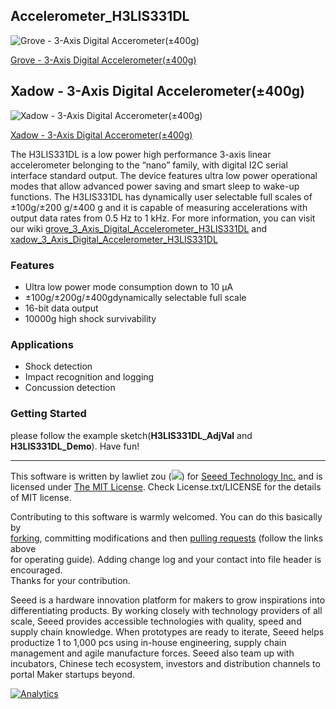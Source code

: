 ## Accelerometer_H3LIS331DL

![Grove - 3-Axis Digital Accerometer(±400g)](https://statics3.seeedstudio.com/images/product/grove%203Axis%20Accelerometer400g.jpg)

[Grove - 3-Axis Digital Accelerometer(±400g)
](http://www.seeedstudio.com/depot/Grove-3Axis-Digital-Accelerometer400g-p-1897.html?cPath=25_132)

## Xadow - 3-Axis Digital Accelerometer(±400g)
![Xadow - 3-Axis Digital Accerometer(±400g)](https://statics3.seeedstudio.com/images/product/Xadow%203Axis%20Accelerometer400g.jpg)

[Xadow - 3-Axis Digital Accerometer(±400g)](https://www.seeedstudio.com/Xadow-3-Axis-Digital-Accelerometer%28%C2%B1400g%29-p-1896.html)

The H3LIS331DL is a low power high performance 3-axis linear accelerometer belonging to the “nano” family, with digital I2C serial interface standard output. The device features ultra low power operational modes that allow advanced power saving and smart sleep to wake-up functions. The H3LIS331DL has dynamically user selectable full scales of ±100g/±200 g/±400 g and it is capable of measuring accelerations with output data rates from 0.5 Hz to 1 kHz.  For more information, you can visit our wiki [grove_3_Axis_Digital_Accelerometer_H3LIS331DL][1] and [xadow_3_Axis_Digital_Accelerometer_H3LIS331DL][2] 

### Features
+ Ultra low power mode consumption down to 10 µA
+ ±100g/±200g/±400gdynamically selectable full scale
+ 16-bit data output
+ 10000g high shock survivability


### Applications
+ Shock detection
+ Impact recognition and logging
+ Concussion detection 

### Getting Started
please follow the example sketch(**H3LIS331DL_AdjVal** and **H3LIS331DL_Demo**). Have fun!


----

This software is written by lawliet zou (![](http://www.seeedstudio.com/wiki/images/f/f8/Email-lawliet.zou.jpg)) for [Seeed Technology Inc.](http://www.seeed.cc) and is licensed under [The MIT License](http://opensource.org/licenses/mit-license.php). Check License.txt/LICENSE for the details of MIT license.<br>

Contributing to this software is warmly welcomed. You can do this basically by<br>
[forking](https://help.github.com/articles/fork-a-repo), committing modifications and then [pulling requests](https://help.github.com/articles/using-pull-requests) (follow the links above<br>
for operating guide). Adding change log and your contact into file header is encouraged.<br>
Thanks for your contribution.

Seeed is a hardware innovation platform for makers to grow inspirations into differentiating products. By working closely with technology providers of all scale, Seeed provides accessible technologies with quality, speed and supply chain knowledge. When prototypes are ready to iterate, Seeed helps productize 1 to 1,000 pcs using in-house engineering, supply chain management and agile manufacture forces. Seeed also team up with incubators, Chinese tech ecosystem, investors and distribution channels to portal Maker startups beyond.

[1]: http://wiki.seeedstudio.com/Grove-3-Axis_Digital_Accelerometer-400g/
[2]: http://wiki.seeedstudio.com/Xadow_3_Aixs_Accelerometer/

[![Analytics](https://ga-beacon.appspot.com/UA-46589105-3/Accelerometer_H3LIS331DL)](https://github.com/igrigorik/ga-beacon)
